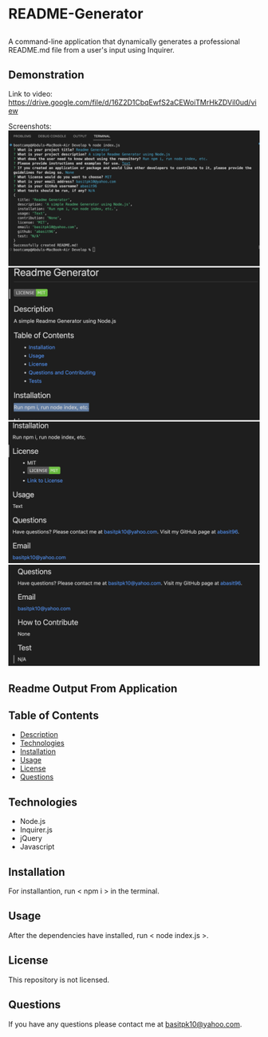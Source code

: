 # README-Generator

##
A command-line application that dynamically generates a professional README.md file from a user's input using Inquirer.

## Demonstration
Link to video: https://drive.google.com/file/d/16Z2D1CbqEwfS2aCEWoiTMrHkZDVil0ud/view

Screenshots: ![Screenshot](./images/Readme%20Screenshot.png)
![Screenshot](./images/Readme%20Preview%201.png)
![Screenshot](./images/Readme%20Preview%202.png)
![Screenshot](./images/Readme%20Preview%203.png)

## Readme Output From Application

## Table of Contents
* [Description](#description)
* [Technologies](#technologies)
* [Installation](#installation)
* [Usage](#usage)
* [License](#license)
* [Questions](#questions)

## Technologies
* Node.js
* Inquirer.js
* jQuery
* Javascript

## Installation
For installantion, run < npm i > in the terminal.

## Usage
After the dependencies have installed, run < node index.js >.

## License
This repository is not licensed.

## Questions
If you have any questions please contact me at [basitpk10@yahoo.com](mailto:basitpk10@yahoo.com).

